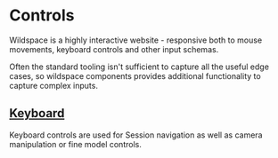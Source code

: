 # Controls

Wildspace is a highly interactive website - responsive both to
mouse movements, keyboard controls and other input schemas.

Often the standard tooling isn't sufficient to capture all the useful
edge cases, so wildspace components provides additional functionality
to capture complex inputs.

## [Keyboard](./controls/keyboard)
Keyboard controls are used for Session navigation as well as
camera manipulation or fine model controls.